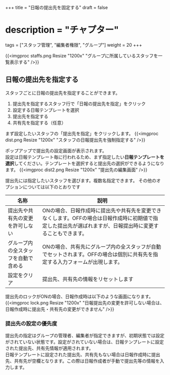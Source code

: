 +++
title = "日報の提出先を固定する"
draft = false
# description = "チャプター"
tags = ["スタッフ管理", "編集者権限", "グループ"]
weight = 20
+++


{{<imgproc staffs.png Resize "1200x" "グループに所属しているスタッフを一覧表示する" />}}

## 日報の提出先を指定する

スタッフごとに日報の提出先を指定することができます。

1. 提出先を指定するスタッフ行で「日報の提出先を指定」をクリック
1. 設定する日報テンプレートを選択
1. 提出先を指定する
1. 共有先を指定する（任意）

まず設定したいスタッフの「提出先を指定」をクリックします。
{{<imgproc dist.png Resize "1200x" "スタッフの日報提出先を強制指定する" />}}

ポップアップで提出先の設定画面が表示されます。  
設定は日報テンプレート毎に行われるため、まず指定したい**日報テンプレートを選択**してください。テンプレートを選択すると提出先の選択ができるようになります。
{{<imgproc dist2.png Resize "1200x" "提出先の編集画面" />}}

提出先には指定したいスタッフを選びます。複数名指定できます。
その他のオプションについては以下のとおりです

|名称|説明|
|---|---|
|提出先や共有先の変更を許可しない|ONの場合、日報作成時に提出先や共有先を変更できなくします。OFFの場合は日報作成時に初期値で指定した提出先が選ばれますが、日報提出時に変更することもできます。|
|グループ内の全スタッフを自動で含める|ONの場合、共有先にグループ内の全スタッフが自動でセットされます。OFFの場合は個別に共有先を指定する入力フォームが出現します。|
|設定をクリア|提出先、共有先の情報をリセットします|

提出先のロックがONの場合、日報作成時は以下のような画面になります。
{{<imgproc lock.png Resize "1200x" "日報提出先の変更を許可しない場合は、日報作成時に提出先・共有先の変更ができません" />}}

### 提出先の設定の優先度

提出先の指定はグループの管理者、編集者が指定できますが、初期状態では設定がされていない状態です。設定がされていない場合は、日報テンプレートに設定された提出先、共有先情報が適用されます。  
日報テンプレートに設定された提出先、共有先もない場合は日報作成時に提出先、共有先が空欄となります。この際は日報作成者が手動で提出先等の情報を入力します。
